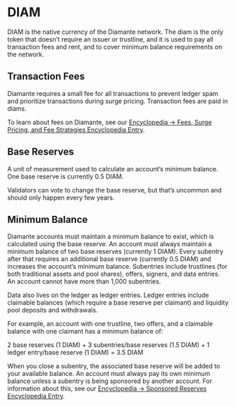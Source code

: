 # DIAM

DIAM is the native currency of the Diamante network. The diam is the only token that doesn’t require an issuer or trustline, and it is used to pay all transaction fees and rent, and to cover minimum balance requirements on the network.

## Transaction Fees

Diamante requires a small fee for all transactions to prevent ledger spam and prioritize transactions during surge pricing. Transaction fees are paid in diams.

To learn about fees on Diamante, see our [Encyclopedia -> Fees, Surge Pricing, and Fee Strategies Encyclopedia Entry](/encyclopedia/fee-surge-pricing-strategies).

## Base Reserves

A unit of measurement used to calculate an account’s minimum balance. One base reserve is currently 0.5 DIAM.

Validators can vote to change the base reserve, but that’s uncommon and should only happen every few years.

## Minimum Balance

Diamante accounts must maintain a minimum balance to exist, which is calculated using the base reserve. An account must always maintain a minimum balance of two base reserves (currently 1 DIAM). Every subentry after that requires an additional base reserve (currently 0.5 DIAM) and increases the account’s minimum balance. Subentries include trustlines (for both traditional assets and pool shares), offers, signers, and data entries. An account cannot have more than 1,000 subentries.

Data also lives on the ledger as ledger entries. Ledger entries include claimable balances (which require a base reserve per claimant) and liquidity pool deposits and withdrawals.

For example, an account with one trustline, two offers, and a claimable balance with one claimant has a minimum balance of:

2 base reserves (1 DIAM) + 3 subentries/base reserves (1.5 DIAM) + 1 ledger entry/base reserve (1 DIAM) = 3.5 DIAM

When you close a subentry, the associated base reserve will be added to your available balance. An account must always pay its own minimum balance unless a subentry is being sponsored by another account. For information about this, see our [Encyclopedia -> Sponsored Reserves Encyclopedia Entry](/encyclopedia/sponsored-reserves).
